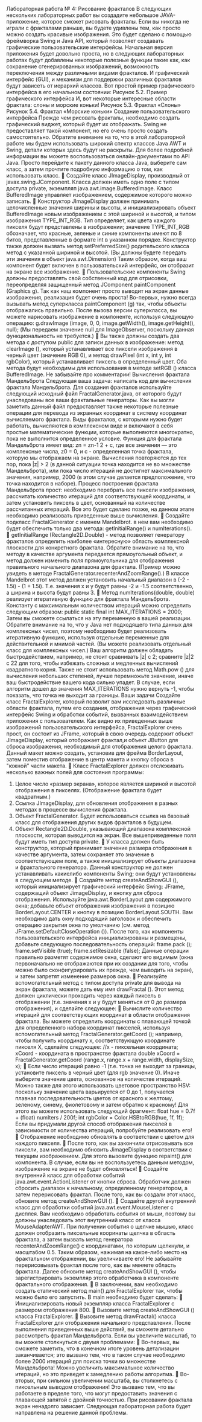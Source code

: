 Лабораторная работа № 4: Рисование фракталов
В следующих нескольких лабораторных работ вы создадите небольшое
JAVA-приложение, которое сможет рисовать фракталы. Если вы никогда не
играли с фракталами раньше, вы будете удивлены тем, как просто можно
создать красивые изображения. Это будет сделано с помощью фреймворка
Swing и Java API, который позволяет создавать графические пользовательские
интерфейсы.
Начальная версия приложения будет довольно проста, но в
следующих лабораторных работах будут добавлены некоторые полезные
функции такие как, как сохранение сгенерированных изображений,
возможность переключения между различными видами фракталов. И
графический интерфейс (GUI), и механизм для поддержки различных
фракталов будут зависеть от иерархий классов.
Вот простой пример графического интерфейса в его начальном
состоянии:
Рисунок 5.2. Пример графического интерфейса
И, вот некоторые интересные области фрактала: слоны и морские коньки!
Рисунок 5.3. Фрактал «Слоны»
Рисунок 5.4. Фрактал «Морские коньки»
Создание пользовательского интерфейса
Прежде чем рисовать фракталы, необходимо создать графический
виджет, который будет их отображать. Swing не предоставляет такой
компонент, но его очень просто создать самостоятельно. Обратите внимание на
то, что в этой лабораторной работе мы будем использовать широкий спектр
классов Java AWT и Swing, детали которых здесь будут не раскрыты. Для более
подробной информации вы можете воспользоваться онлайн-документами по
API Java. Просто перейдите к пакету данного класса Java, выберите сам класс, а
затем прочтите подробную информацию о том, как использовать класс.
 Создайте класс JImageDisplay, производный от
javax.swing.JComponent. Класса должен иметь одно поле с типом доступа
private, экземпляп java.awt.image.BufferedImage. Класс BufferedImage управляет
изображением, содержимое которого можно записать.
 Конструктор JImageDisplay должен принимать целочисленные
значения ширины и высоты, и инициализировать объект BufferedImage новым
изображением с этой шириной и высотой, и типом изображения
TYPE_INT_RGB. Тип определяет, как цвета каждого пикселя будут 
представлены в изображении; значение TYPE_INT_RGB обозначает, что
красные, зеленые и синие компоненты имеют по 8 битов, представленные в
формате int в указанном порядке.
Конструктор также должен вызвать метод setPreferredSize()
родительского класса метод с указанной шириной и высотой. (Вы должны
будете передать эти значения в объект java.awt.Dimension) Таким образом,
когда ваш компонент будет включен в пользовательский интерфейс, он
отобразит на экране все изображение.
 Пользовательские компоненты Swing должны предоставлять свой
собственный код для отрисовки, переопределяя защищенный метод JComponent
paintComponent (Graphics g). Так как наш компонент просто выводит на экран
данные изображения, реализация будет очень проста! Во-первых, нужно всегда
вызывать метод суперкласса paintComponent (g) так, чтобы объекты
отображались правильно. После вызова версии суперкласса, вы можете
нарисовать изображение в компоненте, используя следующую операцию:
g.drawImage (image, 0, 0, image.getWidth(), image.getHeight(), null);
(Мы передаем значение null для ImageObserver, поскольку данная
функциональность не требуется.)
 Вы также должны создать два метода с доступом public для записи
данных в изображение: метод clearImage (), который устанавливает все пиксели
изображения в черный цвет (значение RGB 0), и метод drawPixel (int x, int y, int
rgbColor), который устанавливает пиксель в определенный цвет. Оба метода
будут необходимы для использования в методе setRGB () класса BufferedImage.
Не забывайте про комментарии!
Вычисления фрактала Мандельброта
Следующая ваша задача: написать код для вычисления фрактала
Мандельброта.
Для создания фракталов используйте следующий исходный файл
FractalGenerator.java, от которого будут унаследованы все ваши фрактальные
генераторы. Как вы могли заметить данный файл предоставляет также
некоторые полезные операции для перевода из экранных координат в систему
координат вычисляемого фрактала.
Виды фракталов, с которыми нужно будет работать, вычисляются в
комплексном виде и включают в себя простые математические функции,
которые выполняются многократно, пока не выполнится определенное условие.
Функция для фрактала Мандельброта имеет вид: zn = zn-1
2 + c, где все значения
— это комплексные числа, z0 = 0, и с - определенная точка фрактала, которую
мы отображаем на экране. Вычисления повторяются до тех пор, пока |z| > 2 (в
данной ситуации точка находится не во множестве Мандельброта), или пока
число итераций не достигнет максимального значения, например, 2000 (в этом
случае делается предположение, что точка находится в наборе).
Процесс построения фрактала Мандельброта прост: необходимо
перебрать все пиксели изображения, рассчитать количество итераций для
соответствующей координаты, и затем установить пиксель в цвет, основанный
на количестве рассчитанных итераций. Все это будет сделано позже, на данном
этапе необходимо реализовать приведенные выше вычисления.
 Создайте подкласс FractalGenerator с именем Mandelbrot. в нем вам
необходимо будет обеспечить только два метода: getInitialRange() и
numIterations().
 getInitialRange (Rectangle2D.Double) - метод позволяет генератору
фракталов определить наиболее «интересную» область комплексной плоскости
для конкретного фрактала. Обратите внимание на то, что методу в качестве
аргумента передается прямоугольный объект, и метод должен изменить поля
прямоугольника для отображения правильного начального диапазона для
фрактала. (Пример можно увидеть в методе
FractalGenerator.recenterAndZoomRange().) В классе Mandelbrot этот метод
должен установить начальный диапазон в (-2 - 1.5i) - (1 + 1.5i). Т.е. значения x
и y будут равны -2 и -1.5 соответственно, а ширина и высота будут равны 3.
 Метод numIterations(double, double) реализует итеративную
функцию для фрактала Мандельброта. Константу с максимальным количеством
итераций можно определить следующим образом:
public static final int MAX_ITERATIONS = 2000;
Затем вы сможете ссылаться на эту переменную в вашей реализации.
Обратите внимание на то, что у Java нет подходящего типа данных для
комплексных чисел, поэтому необходимо будет реализовать итеративную
функцию, используя отдельные переменные для действительной и мнимой
частей. (Вы можете реализовать отдельный класс для комплексных чисел.) Ваш
алгоритм должен обладать быстродействием, например, не стоит сравнивать |z|
с 2; сравните |z|2
с 22
для того, чтобы избежать сложных и медленных
вычислений квадратного корня. Также не стоит использовать метод Math.pow ()
для вычисления небольших степеней, лучше перемножьте значение, иначе ваш
быстродействие вашего кода сильно упадет.
В случае, если алгоритм дошел до значения MAX_ITERATIONS нужно
вернуть -1, чтобы показать, что точка не выходит за границы.
Ваши задачи
Создайте класс FractalExplorer, который позволит вам исследовать
различные области фрактала, путем его создания, отображения через
графический интерфейс Swing и обработки событий, вызванных
взаимодействием приложения с пользователем.
Как видно их приведенных выше изображений пользовательского
интерфейса, FractalExplorer очень прост, он состоит из JFrame, который в свою
очередь содержит объект JImageDisplay, который отображает фрактал,и объект
JButton для сброса изображения, необходимый для отображения целого
фрактала. Данный макет можно создать, установив для фрейма BorderLayout,
затем поместив отображение в центр макета и кнопку сброса в "южной" части
макета.
 Класс FractalExplorer должен отслеживать несколько важных полей
для состояния программы:
1) Целое число «размер экрана», которое является шириной и высотой
отображения в пикселях. (Отображение фрактала будет квадратным.)
2) Ссылка JImageDisplay, для обновления отображения в разных
методах в процессе вычисления фрактала.
3) Объект FractalGenerator. Будет использоваться ссылка на базовый
класс для отображения других видов фракталов в будущем.
4) Объект Rectangle2D.Double, указывающий диапазона комплексной
плоскости, которая выводится на экран.
Все вышеприведенные поля будут иметь тип доступа private.
 У класса должен быть конструктор, который принимает значение
размера отображения в качестве аргумента, затем сохраняет это значение в
соответствующем поле, а также инициализирует объекты диапазона и
фрактального генератора. Данный конструктор не должен устанавливать какиелибо компоненты Swing; они будут установлены в следующем методе.
 Создайте метод createAndShowGUI (), который инициализирует
графический интерфейс Swing: JFrame, содержащий объект JimageDisplay, и
кнопку для сброса отображения. Используйте java.awt.BorderLayout для
содержимого окна; добавьте объект отображения изображения в позицию
BorderLayout.CENTER и кнопку в позицию BorderLayout.SOUTH.
Вам необходимо дать окну подходящий заголовок и обеспечить
операцию закрытия окна по умолчанию (см. метод
JFrame.setDefaultCloseOperation ()).
После того, как компоненты пользовательского интерфейса
инициализированы и размещены, добавьте следующую последовательность
операций:
frame.pack ();
frame.setVisible (true);
frame.setResizable (false);
Данные операции правильно разметят содержимое окна, сделают его
видимым (окна первоначально не отображаются при их создании для того,
чтобы можно было сконфигурировать их прежде, чем выводить на экран), и
затем запретят изменение размеров окна.
 Реализуйте вспомогательный метод с типом доступа private для
вывода на экран фрактала, можете дать ему имя drawFractal (). Этот метод
должен циклически проходить через каждый пиксель в отображении (т.е.
значения x и y будут меняться от 0 до размера отображения), и сделайте
следующее:
 Вычислите количество итераций для соответствующих координат в
области отображения фрактала. Вы можете определить координаты с
плавающей точкой для определенного набора координат пикселей, используя
вспомогательный метод FractalGenerator.getCoord (); например, чтобы получить
координату x, соответствующую координате пикселя X, сделайте следующее:
//x - пиксельная координата; xCoord - координата в пространстве
фрактала
double xCoord = FractalGenerator.getCoord (range.x, range.x + range.width,
displaySize, x);
 Если число итераций равно -1 (т.е. точка не выходит за границы,
установите пиксель в черный цвет (для rgb значение 0). Иначе выберите
значение цвета, основанное на количестве итераций. Можно также для этого
использовать цветовое пространство HSV: поскольку значение цвета
варьируется от 0 до 1, получается плавная последовательность цветов от
красного к желтому, зеленому, синему, фиолетовому и затем обратно к
красному! Для этого вы можете использовать следующий фрагмент:
float hue = 0.7f + (float) numIters / 200f;
int rgbColor = Color.HSBtoRGB(hue, 1f, 1f);
Если вы придумали другой способ отображения пикселей в зависимости
от количества итераций, попробуйте реализовать его!
 Отображение необходимо обновлять в соответствии с цветом для
каждого пикселя.
 После того, как вы закончили отрисовывать все пиксели, вам
необходимо обновить JimageDisplay в соответствии с текущим изображением.
Для этого вызовите функцию repaint() для компонента. В случае, если вы не
воспользуетесь данным методом, изображение на экране не будет обновляться!
 Создайте внутренний класс для обработки событий
java.awt.event.ActionListener от кнопки сброса. Обработчик должен сбросить
диапазон к начальному, определенному генератором, а затем перерисовать
фрактал.
После того, как вы создали этот класс, обновите метод createAndShowGUI
().
 Создайте другой внутренний класс для обработки событий
java.awt.event.MouseListener с дисплея. Вам необходимо обработать события от
мыши, поэтому вы должны унаследовать этот внутренний класс от класса
MouseAdapterAWT. При получении события о щелчке мышью, класс должен
отобразить пиксельные кооринаты щелчка в область фрактала, а затем вызвать
метод генератора recenterAndZoomRange() с координатами, по которым
щелкнули, и масштабом 0.5. Таким образом, нажимая на какое-либо место на
фрактальном отображении, вы увеличиваете его!
Не забывайте перерисовывать фрактал после того, как вы меняете область
фрактала.
Далее обновите метод createAndShowGUI (), чтобы зарегистрировать
экземпляр этого обработчика в компоненте фрактального отображения.
 В заключении, вам необходимо создать статический метод main()
для FractalExplorer так, чтобы можно было его запустить. В main необходимо
будет сделать:
 Инициализировать новый экземпляр класса FractalExplorer с
размером отображения 800.
 Вызовите метод createAndShowGUI () класса FractalExplorer.
 Вызовите метод drawFractal() класса FractalExplorer для
отображения начального представления.
После выполнения приведенных выше действий, вы сможете детально
рассмотреть фрактал Мандельброта. Если вы увеличите масштаб, то вы можете
столкнуться с двумя проблемами:
 Во-первых, вы сможете заметить, что в конечном итоге уровень
детализации заканчивается; это вызвано тем, что в таком случае необходимо
более 2000 итераций для поиска точки во множестве Мандельброта! Можно
увеличить максимальное количество итераций, но это приведет к замедлению
работы алгоритма.
 Во-вторых, при сильном увеличении масштаба, вы столкнетесь с
пиксельным выводом отображения! Это вызвано тем, что вы работаете в
пределе того, что могут предоставить значения с плавающей запятой с двойной
точностью.
При рисовании фрактала экран ненадолго зависает. Следующая
лабораторная работа будет направлена на решение данной проблемы.
